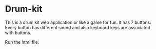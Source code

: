 # Drum-kit
This is a drum kit web application or like a game for fun. It has 7 buttons. Every button has different sound and also keyboard keys are associated with buttons.

Run the html file.
